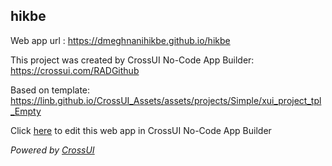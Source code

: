 ## hikbe
Web app url : https://dmeghnanihikbe.github.io/hikbe

This project was created by CrossUI No-Code App Builder: https://crossui.com/RADGithub

Based on template: https://linb.github.io/CrossUI_Assets/assets/projects/Simple/xui_project_tpl_Empty

Click [here](https://crossui.com/RADGithub/#!from=github&owner=dmeghnanihikbe&repo=hikbe) to edit this web app in CrossUI No-Code App Builder

<i>Powered by [CrossUI](https://crossui.com)</i>

